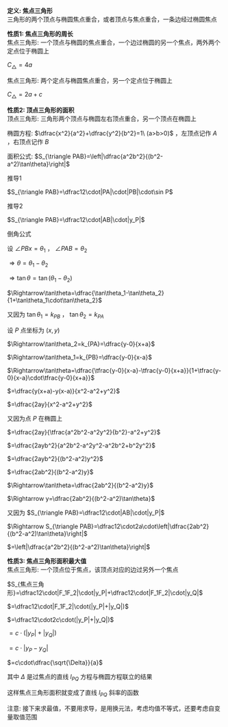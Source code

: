 **定义: 焦点三角形**  
三角形的两个顶点与椭圆焦点重合，或者顶点与焦点重合，一条边经过椭圆焦点  
  
**性质1: 焦点三角形的周长**  
焦点三角形: 一个顶点与椭圆的焦点重合，一个边过椭圆的另一个焦点，两外两个定点位于椭圆上  
  
$C_{\triangle}=4a$  
  
焦点三角形: 两个定点与椭圆焦点重合，另一个定点位于椭圆上  
  
$C_{\triangle}=2a+c$  
  
**性质2: 顶点三角形的面积**  
顶点三角形: 三角形两个顶点与椭圆左右顶点重合，另一个顶点在椭圆上  
  
椭圆方程: $\dfrac{x^2}{a^2}+\dfrac{y^2}{b^2}=1\ (a>b>0)$ ，左顶点记作 $A$ ，右顶点记作 $B$  
  
面积公式: $S_{\triangle PAB}=\left|\dfrac{a^2b^2}{(b^2-a^2)\tan\theta}\right|$  
  
推导1  
  
$S_{\triangle PAB}=\dfrac12\cdot|PA|\cdot|PB|\cdot\sin P$  
  
推导2  
  
$S_{\triangle PAB}=\dfrac12\cdot|AB|\cdot|y_P|$  
  
倒角公式  
  
设 $\angle PBx=\theta_1$ ， $\angle PAB=\theta_2$  
  
$\Rightarrow\theta=\theta_1-\theta_2$  
  
$\Rightarrow\tan\theta=\tan(\theta_1-\theta_2)$  
  
$\Rightarrow\tan\theta=\dfrac{\tan\theta_1-\tan\theta_2}{1+\tan\theta_1\cdot\tan\theta_2}$  
  
又因为 $\tan\theta_1=k_{PB}$ ， $\tan\theta_2=k_{PA}$  
  
设 $P$ 点坐标为 $(x,y)$  
  
$\Rightarrow\tan\theta_2=k_{PA}=\dfrac{y-0}{x+a}$  
  
$\Rightarrow\tan\theta_1=k_{PB}=\dfrac{y-0}{x-a}$  
  
$\Rightarrow\tan\theta=\dfrac{\tfrac{y-0}{x-a}-\tfrac{y-0}{x+a}}{1+\tfrac{y-0}{x-a}\cdot\tfrac{y-0}{x+a}}$  
  
$=\dfrac{y(x+a)-y(x-a)}{x^2-a^2+y^2}$  
  
$=\dfrac{2ay}{x^2-a^2+y^2}$  
  
又因为点 $P$ 在椭圆上  
  
$=\dfrac{2ay}{\tfrac{a^2b^2-a^2y^2}{b^2}-a^2+y^2}$  
  
$=\dfrac{2ayb^2}{a^2b^2-a^2y^2-a^2b^2+b^2y^2}$  
  
$=\dfrac{2ayb^2}{(b^2-a^2)y^2}$  
  
$=\dfrac{2ab^2}{(b^2-a^2)y}$  
  
$\Rightarrow\tan\theta=\dfrac{2ab^2}{(b^2-a^2)y}$  
  
$\Rightarrow y=\dfrac{2ab^2}{(b^2-a^2)\tan\theta}$  
  
又因为 $S_{\triangle PAB}=\dfrac12\cdot|AB|\cdot|y_P|$  
  
$\Rightarrow S_{\triangle PAB}=\dfrac12\cdot2a\cdot\left|\dfrac{2ab^2}{(b^2-a^2)\tan\theta}\right|$  
  
$=\left|\dfrac{a^2b^2}{(b^2-a^2)\tan\theta}\right|$  
  
**性质3: 焦点三角形面积最大值**  
焦点三角形: 一个顶点位于焦点，该顶点对应的边过另外一个焦点  
  
$S_{焦点三角形}=\dfrac12\cdot|F_1F_2|\cdot|y_P|+\dfrac12\cdot|F_1F_2|\cdot|y_Q|$  
  
$=\dfrac12\cdot|F_1F_2|\cdot(|y_P|+|y_Q|)$  
  
$=\dfrac12\cdot2c\cdot(|y_P|+|y_Q|)$  
  
$=c\cdot(|y_P|+|y_Q|)$  
  
$=c\cdot|y_P-y_Q|$  
  
$=c\cdot\dfrac{\sqrt{\Delta}}{a}$  
  
其中 $\Delta$ 是过焦点的直线 $l_{PQ}$ 方程与椭圆方程联立的结果  
  
这样焦点三角形面积就变成了直线 $l_{PQ}$ 斜率的函数  
  
注意: 接下来求最值，不要用求导，是用换元法，考虑均值不等式，还要考虑自变量取值范围  
  
